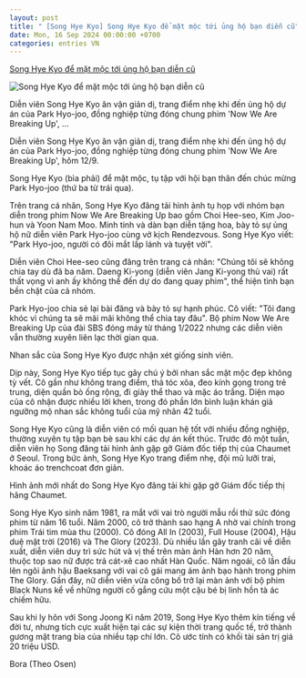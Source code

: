 ```yaml
---
layout: post
title: " [Song Hye Kyo] Song Hye Kyo để mặt mộc tới ủng hộ bạn diễn cũ"
date: Mon, 16 Sep 2024 00:00:00 +0700
categories: entries VN
---
```

[Song Hye Kyo để mặt mộc tới ủng hộ bạn diễn cũ](https://ngoisao.vnexpress.net/song-hye-kyo-de-mat-moc-toi-ung-ho-ban-dien-cu-4793062.html)

![Song Hye Kyo để mặt mộc tới ủng hộ bạn diễn cũ](https://vcdn1-ngoisao.vnecdn.net/2024/09/15/finally-in-seoul-eloisecoisy-l-5445-3777-1726386070.jpg?w=1200&h=0&q=100&dpr=1&fit=crop&s=Bf7JN89QhWuxFDwKE1DfaA)

Diễn viên Song Hye Kyo ăn vận giản dị, trang điểm nhẹ khi đến ủng hộ dự án của Park Hyo-joo, đồng nghiệp từng đóng chung phim 'Now We Are Breaking Up', ...

Diễn viên Song Hye Kyo ăn vận giản dị, trang điểm nhẹ khi đến ủng hộ dự án của Park Hyo-joo, đồng nghiệp từng đóng chung phim 'Now We Are Breaking Up', hôm 12/9.

Song Hye Kyo (bìa phải) để mặt mộc, tụ tập với hội bạn thân đến chúc mừng Park Hyo-joo (thứ ba từ trái qua).

Trên trang cá nhân, Song Hye Kyo đăng tải hình ảnh tụ họp với nhóm bạn diễn trong phim Now We Are Breaking Up bao gồm Choi Hee-seo, Kim Joo-hun và Yoon Nam Moo. Minh tinh và dàn bạn diễn tặng hoa, bày tỏ sự ủng hộ nữ diễn viên Park Hyo-joo cùng vở kịch Rendezvous. Song Hye Kyo viết: "Park Hyo-joo, người có đôi mắt lấp lánh và tuyệt vời".

Diễn viên Choi Hee-seo cũng đăng trên trang cá nhân: "Chúng tôi sẽ không chia tay dù đã ba năm. Daeng Ki-yong (diễn viên Jang Ki-yong thủ vai) rất thất vọng vì anh ấy không thể đến dự do đang quay phim", thể hiện tình bạn bền chặt của cả nhóm.

Park Hyo-joo chia sẻ lại bài đăng và bày tỏ sự hạnh phúc. Cô viết: "Tôi đang khóc vì chúng ta sẽ mãi mãi không thể chia tay đâu". Bộ phim Now We Are Breaking Up của đài SBS đóng máy từ tháng 1/2022 nhưng các diễn viên vẫn thường xuyên liên lạc thời gian qua.

Nhan sắc của Song Hye Kyo được nhận xét giống sinh viên.

Dịp này, Song Hye Kyo tiếp tục gây chú ý bởi nhan sắc mặt mộc đẹp không tỳ vết. Cô gần như không trang điểm, thả tóc xõa, đeo kính gọng trong trẻ trung, diện quần bò ống rộng, đi giày thể thao và mặc áo trắng. Diện mạo của cô nhận được nhiều lời khen, trong đó phần lớn bình luận khán giả ngưỡng mộ nhan sắc không tuổi của mỹ nhân 42 tuổi.

Song Hye Kyo cũng là diễn viên có mối quan hệ tốt với nhiều đồng nghiệp, thường xuyên tụ tập bạn bè sau khi các dự án kết thúc. Trước đó một tuần, diễn viên họ Song đăng tải hình ảnh gặp gỡ Giám đốc tiếp thị của Chaumet ở Seoul. Trong bức ảnh, Song Hye Kyo trang điểm nhẹ, đội mũ lưỡi trai, khoác áo trenchcoat đơn giản.

Hình ảnh mới nhất do Song Hye Kyo đăng tải khi gặp gỡ Giám đốc tiếp thị hãng Chaumet.

Song Hye Kyo sinh năm 1981, ra mắt với vai trò người mẫu rồi thử sức đóng phim từ năm 16 tuổi. Năm 2000, cô trở thành sao hạng A nhờ vai chính trong phim Trái tim mùa thu (2000). Cô đóng All In (2003), Full House (2004), Hậu duệ mặt trời (2016) và The Glory (2023). Dù nhiều lần gây tranh cãi về diễn xuất, diễn viên duy trì sức hút và vị thế trên màn ảnh Hàn hơn 20 năm, thuộc top sao nữ được trả cát-xê cao nhất Hàn Quốc. Năm ngoái, cô lần đầu lên ngôi ảnh hậu Baeksang với vai cô gái mang ám ảnh bạo hành trong phim The Glory. Gần đây, nữ diễn viên vừa công bố trở lại màn ảnh với bộ phim Black Nuns kể về những người cố gắng cứu một cậu bé bị linh hồn tà ác chiếm hữu.

Sau khi ly hôn với Song Joong Ki năm 2019, Song Hye Kyo thêm kín tiếng về đời tư, nhưng tích cực xuất hiện tại các sự kiện thời trang quốc tế, trở thành gương mặt trang bìa của nhiều tạp chí lớn. Cô ước tính có khối tài sản trị giá 20 triệu USD.

Bora (Theo Osen)

